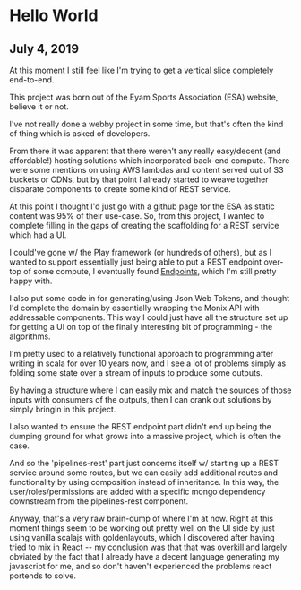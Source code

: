 # Hello World
## July 4, 2019

At this moment I still feel like I'm trying to get a vertical slice completely end-to-end.

This project was born out of the Eyam Sports Association (ESA) website, believe it or not.

I've not really done a webby project in some time, but that's often the kind of thing which is asked of developers.

From there it was apparent that there weren't any really easy/decent (and affordable!) hosting solutions which incorporated back-end compute.
There were some mentions on using AWS lambdas and content served out of S3 buckets or CDNs, but by that point I already started to weave
together disparate components to create some kind of REST service.

At this point I thought I'd just go with a github page for the ESA as static content was 95% of their use-case. So, from this project, I wanted to 
complete filling in the gaps of creating the scaffolding for a REST service which had a UI.

I could've gone w/ the Play framework (or hundreds of others), but as I wanted to support essentially just being able to put a REST endpoint
over-top of some compute, I eventually found [Endpoints](https://gitter.im/julienrf/endpoints), which I'm still pretty happy with.

I also put some code in for generating/using Json Web Tokens, and thought I'd complete the domain by essentially wrapping the 
Monix API with addressable components. This way I could just have all the structure set up for getting a UI on top of the finally interesting bit of programming - the algorithms.

I'm pretty used to a relatively functional approach to programming after writing in scala for over 10 years now, and I see a lot of problems
simply as folding some state over a stream of inputs to produce some outputs.

By having a structure where I can easily mix and match the sources of those inputs with consumers of the outputs, then I can crank out solutions by 
simply bringin in this project.

I also wanted to ensure the REST endpoint part didn't end up being the dumping ground for what grows into a massive project, which is 
often the case.

And so the 'pipelines-rest' part just concerns itself w/ starting up a REST service around some routes, but we can easily add additional
routes and functionality by using composition instead of inheritance. In this way, the user/roles/permissions are added with a specific
mongo dependency downstream from the pipelines-rest component.

Anyway, that's a very raw brain-dump of where I'm at now. Right at this moment things seem to be working out pretty well on the UI
side by just using vanilla scalajs with goldenlayouts, which I discovered after having tried to mix in React -- my conclusion was
that that was overkill and largely obviated by the fact that I already have a decent language generating my javascript for me,
and so don't haven't experienced the problems react portends to solve.